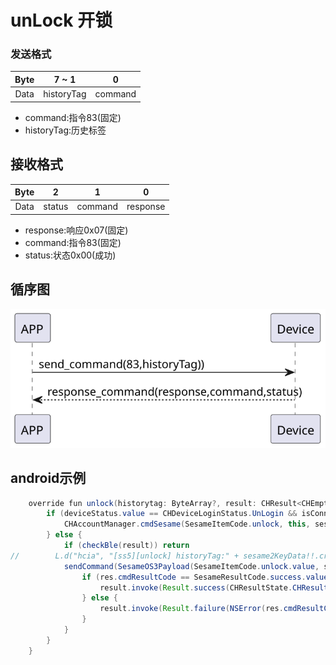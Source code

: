 # unLock 开锁

### 发送格式
| Byte | 7 ~ 1 | 0 |
|:----:|:----:|:----:|
| Data | historyTag|  command |
- command:指令83(固定)
- historyTag:历史标签

## 接收格式
| Byte | 2 | 1 | 0 |  
|:----:|:----:|:----:|:----:|
| Data | status | command | response  |  
- response:响应0x07(固定)
- command:指令83(固定)
- status:状态0x00(成功)
## 循序图
![v](unlock.svg)





## android示例
``` java
    override fun unlock(historytag: ByteArray?, result: CHResult<CHEmpty>) {
        if (deviceStatus.value == CHDeviceLoginStatus.UnLogin && isConnectedByWM2) {
            CHAccountManager.cmdSesame(SesameItemCode.unlock, this, sesame2KeyData!!.hisTagC(historytag), result)
        } else {
            if (checkBle(result)) return
//        L.d("hcia", "[ss5][unlock] historyTag:" + sesame2KeyData!!.createHistagV2(historyTag).toHexString())
            sendCommand(SesameOS3Payload(SesameItemCode.unlock.value, sesame2KeyData!!.createHistagV2(historytag)), DeviceSegmentType.cipher) { res ->
                if (res.cmdResultCode == SesameResultCode.success.value) {
                    result.invoke(Result.success(CHResultState.CHResultStateBLE(CHEmpty())))
                } else {
                    result.invoke(Result.failure(NSError(res.cmdResultCode.toString(), "CBCentralManager", res.cmdResultCode.toInt())))
                }
            }
        }
    }
```
